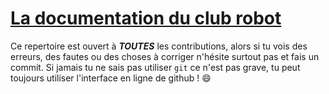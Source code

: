 # [La documentation du club robot](https://clubrobotinsat.github.io/doc-elec/)

Ce repertoire est ouvert à ***TOUTES*** les contributions, alors si tu vois des erreurs, des fautes ou des choses à corriger n'hésite surtout pas et fais un commit. Si jamais tu ne sais pas utiliser `git` ce n'est pas grave, tu peut toujours utiliser l'interface en ligne de github ! :smile:
